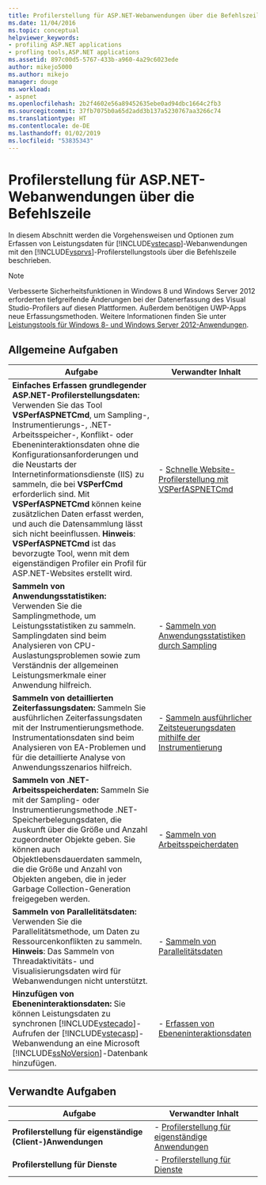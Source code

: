 ```yaml
---
title: Profilerstellung für ASP.NET-Webanwendungen über die Befehlszeile | Microsoft-Dokumentation
ms.date: 11/04/2016
ms.topic: conceptual
helpviewer_keywords:
- profiling ASP.NET applications
- profling tools,ASP.NET applications
ms.assetid: 897c00d5-5767-433b-a960-4a29c6023ede
author: mikejo5000
ms.author: mikejo
manager: douge
ms.workload:
- aspnet
ms.openlocfilehash: 2b2f4602e56a89452635ebe0ad94dbc1664c2fb3
ms.sourcegitcommit: 37fb7075b0a65d2add3b137a5230767aa3266c74
ms.translationtype: HT
ms.contentlocale: de-DE
ms.lasthandoff: 01/02/2019
ms.locfileid: "53835343"
---
```

# <a name="command-line-profiling-of-aspnet-web-applications"></a>Profilerstellung für ASP.NET-Webanwendungen über die Befehlszeile
In diesem Abschnitt werden die Vorgehensweisen und Optionen zum Erfassen von Leistungsdaten für [!INCLUDE[vstecasp](../code-quality/includes/vstecasp_md.md)]-Webanwendungen mit den [!INCLUDE[vsprvs](../code-quality/includes/vsprvs_md.md)]-Profilerstellungstools über die Befehlszeile beschrieben.  
  
> [!NOTE]
>  Verbesserte Sicherheitsfunktionen in Windows 8 und Windows Server 2012 erforderten tiefgreifende Änderungen bei der Datenerfassung des Visual Studio-Profilers auf diesen Plattformen. Außerdem benötigen UWP-Apps neue Erfassungsmethoden. Weitere Informationen finden Sie unter [Leistungstools für Windows 8- und Windows Server 2012-Anwendungen](../profiling/performance-tools-on-windows-8-and-windows-server-2012-applications.md).  
  
## <a name="common-tasks"></a>Allgemeine Aufgaben
  
| Aufgabe | Verwandter Inhalt |
| - | - |
| **Einfaches Erfassen grundlegender ASP.NET-Profilerstellungsdaten:** Verwenden Sie das Tool **VSPerfASPNETCmd**, um Sampling-, Instrumentierungs-, .NET-Arbeitsspeicher-, Konflikt- oder Ebeneninteraktionsdaten ohne die Konfigurationsanforderungen und die Neustarts der Internetinformationsdienste (IIS) zu sammeln, die bei **VSPerfCmd** erforderlich sind. Mit **VSPerfASPNETCmd** können keine zusätzlichen Daten erfasst werden, und auch die Datensammlung lässt sich nicht beeinflussen. **Hinweis**:  **VSPerfASPNETCmd** ist das bevorzugte Tool, wenn mit dem eigenständigen Profiler ein Profil für ASP.NET-Websites erstellt wird. | -   [Schnelle Website-Profilerstellung mit VSPerfASPNETCmd](../profiling/rapid-web-site-profiling-with-vsperfaspnetcmd.md) |
| **Sammeln von Anwendungsstatistiken:** Verwenden Sie die Samplingmethode, um Leistungsstatistiken zu sammeln. Samplingdaten sind beim Analysieren von CPU-Auslastungsproblemen sowie zum Verständnis der allgemeinen Leistungsmerkmale einer Anwendung hilfreich. | -   [Sammeln von Anwendungsstatistiken durch Sampling](../profiling/collecting-application-statistics-for-aspnet-using-the-profiler-sampling-method.md) |
| **Sammeln von detaillierten Zeiterfassungsdaten:** Sammeln Sie ausführlichen Zeiterfassungsdaten mit der Instrumentierungsmethode. Instrumentationsdaten sind beim Analysieren von EA-Problemen und für die detaillierte Analyse von Anwendungsszenarios hilfreich. | -   [Sammeln ausführlicher Zeitsteuerungsdaten mithilfe der Instrumentierung](../profiling/collecting-detailed-timing-data-aspnet-profiler-instrumentation-method.md) |
| **Sammeln von .NET-Arbeitsspeicherdaten:** Sammeln Sie mit der Sampling- oder Instrumentierungsmethode .NET-Speicherbelegungsdaten, die Auskunft über die Größe und Anzahl zugeordneter Objekte geben. Sie können auch Objektlebensdauerdaten sammeln, die die Größe und Anzahl von Objekten angeben, die in jeder Garbage Collection-Generation freigegeben werden. | -   [Sammeln von Arbeitsspeicherdaten](../profiling/collecting-memory-data-from-an-aspnet-web-application.md) |
| **Sammeln von Parallelitätsdaten:** Verwenden Sie die Parallelitätsmethode, um Daten zu Ressourcenkonflikten zu sammeln. **Hinweis**:  Das Sammeln von Threadaktivitäts- und Visualisierungsdaten wird für Webanwendungen nicht unterstützt. | -   [Sammeln von Parallelitätsdaten](../profiling/collecting-concurrency-data-for-an-aspnet-web-application.md) |
| **Hinzufügen von Ebeneninteraktionsdaten:** Sie können Leistungsdaten zu synchronen [!INCLUDE[vstecado](../data-tools/includes/vstecado_md.md)]-Aufrufen der [!INCLUDE[vstecasp](../code-quality/includes/vstecasp_md.md)]-Webanwendung an eine Microsoft [!INCLUDE[ssNoVersion](../data-tools/includes/ssnoversion_md.md)]-Datenbank hinzufügen. | -   [Erfassen von Ebeneninteraktionsdaten](../profiling/adding-tier-interaction-data-from-the-command-line.md) |
  
## <a name="related-tasks"></a>Verwandte Aufgaben

  
|Aufgabe|Verwandter Inhalt|  
|----------|---------------------|  
|**Profilerstellung für eigenständige (Client-)Anwendungen**|-   [Profilerstellung für eigenständige Anwendungen](../profiling/command-line-profiling-of-stand-alone-applications.md)|  
|**Profilerstellung für Dienste**|-   [Profilerstellung für Dienste](../profiling/command-line-profiling-of-services.md)|